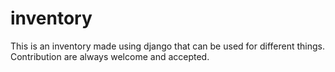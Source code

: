 # inventory
This is an inventory made using django that can be used for different things. Contribution are always welcome and accepted.
